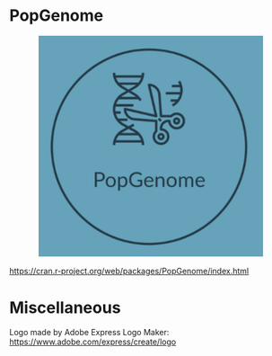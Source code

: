 # PopGenome

<p align="center">
<img src="https://github.com/pievos101/PopGenome/blob/master/logo.png" width="400">
</p>

https://cran.r-project.org/web/packages/PopGenome/index.html


# Miscellaneous

Logo made by Adobe Express Logo Maker: <https://www.adobe.com/express/create/logo>

